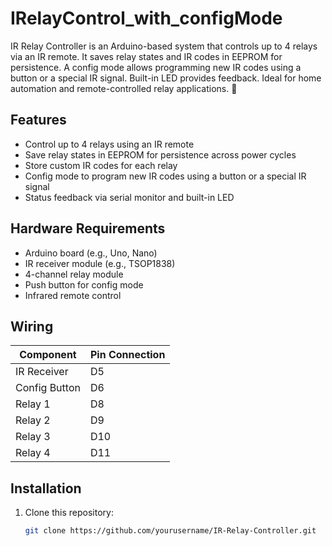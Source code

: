 # IRelayControl_with_configMode
IR Relay Controller is an Arduino-based system that controls up to 4 relays via an IR remote. It saves relay states and IR codes in EEPROM for persistence. A config mode allows programming new IR codes using a button or a special IR signal. Built-in LED provides feedback. Ideal for home automation and remote-controlled relay applications. 🚀

## Features  
- Control up to 4 relays using an IR remote  
- Save relay states in EEPROM for persistence across power cycles  
- Store custom IR codes for each relay  
- Config mode to program new IR codes using a button or a special IR signal  
- Status feedback via serial monitor and built-in LED  

## Hardware Requirements  
- Arduino board (e.g., Uno, Nano)  
- IR receiver module (e.g., TSOP1838)  
- 4-channel relay module  
- Push button for config mode  
- Infrared remote control  

## Wiring  
| Component      | Pin Connection |
|---------------|---------------|
| IR Receiver   | D5            |
| Config Button | D6            |
| Relay 1       | D8            |
| Relay 2       | D9            |
| Relay 3       | D10           |
| Relay 4       | D11           |

## Installation  
1. Clone this repository:  
   ```sh
   git clone https://github.com/yourusername/IR-Relay-Controller.git
